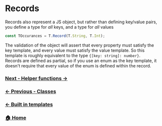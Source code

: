
# Records

Records also represent a JS object, but rather than defining key/value pairs, you define a type for *all* keys, and a type for *all* values

```ts
const TOccurances = T.Record(T.String, T.Int);
```

The validation of the object will assert that every property must satisfy the key template, and every value must satisfy the value template. So this template is roughly equivalent to the type `{[key: string]: number}`. Records are defined as partial, so if you use an enum as the key template, it doesn't require that every value of the enum is defined within the record.

### [Next - Helper functions →](./helper.md)
### [← Previous - Classes](./classes.md)
### [← Built in templates](../built-in-templates.md)
### [🏠 Home](../introduction.md)